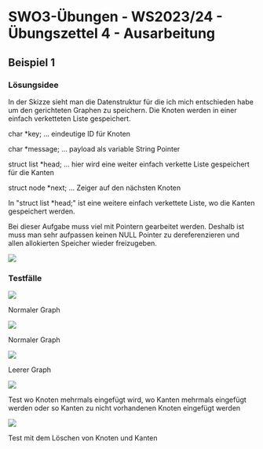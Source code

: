 # **SWO3-Übungen - WS2023/24 - Übungszettel 4 - Ausarbeitung**

## **Beispiel 1**

### **Lösungsidee**

In der Skizze sieht man die Datenstruktur für die ich mich entschieden habe um den gerichteten Graphen zu speichern. Die Knoten werden in einer einfach verketteten Liste gespeichert. 

char *key; ... eindeutige ID für Knoten

char *message; ... payload als variable String Pointer

struct list *head; ... hier wird eine weiter einfach verkette Liste gespeichert für die Kanten

struct node *next; ... Zeiger auf den nächsten Knoten

In "struct list *head;" ist eine weitere einfach verkettete Liste, wo die Kanten gespeichert werden.

Bei dieser Aufgabe muss viel mit Pointern gearbeitet werden. Deshalb ist muss man sehr aufpassen keinen NULL Pointer zu dereferenzieren und allen allokierten Speicher wieder freizugeben.

![](doc/adt1.png)

### **Testfälle**

![](doc/test1.png)

Normaler Graph

![](doc/test2.png)

Normaler Graph

![](doc/test3.png)

Leerer Graph

![](doc/test4.png)

Test wo Knoten mehrmals eingefügt wird, wo Kanten mehrmals eingefügt werden oder so Kanten zu nicht vorhandenen Knoten eingefügt werden

![](doc/test5.png)

Test mit dem Löschen von Knoten und Kanten